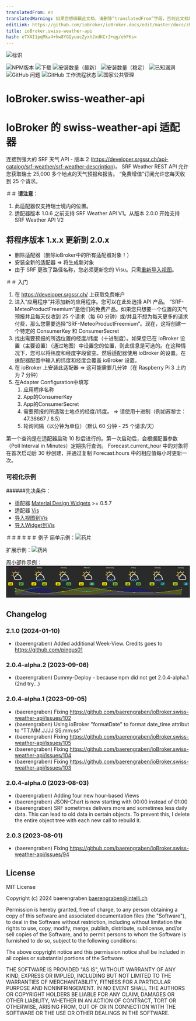 ```yaml
---
translatedFrom: en
translatedWarning: 如果您想编辑此文档，请删除“translatedFrom”字段，否则此文档将再次自动翻译
editLink: https://github.com/ioBroker/ioBroker.docs/edit/master/docs/zh-cn/adapterref/iobroker.swiss-weather-api/README.md
title: ioBroker.swiss-weather-api
hash: eTXAI1pqMka4+hw8YGQyuucZyxhJxdKCrJ+qg/ehFKs=
---
```

![标识](../../../en/adapterref/iobroker.swiss-weather-api/admin/swiss-weather-api.png)

![NPM版本](http://img.shields.io/npm/v/iobroker.swiss-weather-api.svg)
![下载](https://img.shields.io/npm/dm/iobroker.swiss-weather-api.svg)
![安装数量（最新）](http://iobroker.live/badges/swiss-weather-api-installed.svg)
![安装数量（稳定）](http://iobroker.live/badges/swiss-weather-api-stable.svg)
![已知漏洞](https://snyk.io/test/github/baerengraben/ioBroker.swiss-weather-api/badge.svg)
![GitHub 问题](https://img.shields.io/github/issues/baerengraben/ioBroker.swiss-weather-api?logo=github&style=flat-square)
![GitHub 工作流程状态](https://img.shields.io/github/actions/workflow/status/baerengraben/ioBroker.swiss-weather-api/test-and-release.yml?branch=master&logo=github&style=flat-square)
![国家公共管理](https://nodei.co/npm/iobroker.swiss-weather-api.png?downloads=true)

# IoBroker.swiss-weather-api
# IoBroker 的 swiss-weather-api 适配器
连接到强大的 SRF 天气 API - 版本 2 (https://developer.srgssr.ch/api-catalog/srf-weather/srf-weather-description)。
SRF Weather REST API 允许您获取瑞士 25,000 多个地点的天气预报和报告。 “免费增值”订阅允许您每天收到 25 个请求。

＃＃ **请注意：**
1. 此适配器仅支持瑞士境内的位置。
1. 适配器版本 1.0.6 之前支持 SRF Weather API V1。从版本 2.0.0 开始支持 SRF Weather API V2

## **将程序版本 1.x.x 更新到 2.0.x**
- 删除适配器（删除ioBroker中的所有适配器对象！）
- 安装全新的适配器 => 将生成新对象
- 由于 SRF 更改了路径名称，您必须更新您的 Visu。只需[重新导入视图](https://github.com/baerengraben/ioBroker.swiss-weather-api/tree/master/views)。

＃＃ 入门
1. 在 https://developer.srgssr.ch/ 上获取免费帐户
1. 进入“应用程序”并添加新的应用程序。您可以在此处选择 API 产品。 “SRF-MeteoProductFreemium”是他们的免费产品。如果您只想要一个位置的天气预报并且每天仅收到 25 个请求（每 60 分钟）或/并且不想为每天更多的请求付费，那么您需要选择“SRF-MeteoProductFreemium”。现在，这将创建一个特定的 ConsumerKey 和 ConsumerSecret
1. 找出需要预报的所选位置的经度/纬度（十进制度）。如果您已在 ioBroker 设置（主要设置）（通过地图）中设置您的位置，则此信息是可选的。在这种情况下，您可以将纬度和经度字段留空。然后适配器使用 ioBroker 的设置。在适配器配置中输入的纬度和经度会覆盖 ioBroker 设置。
1. 在 ioBroker 上安装此适配器 => 这可能需要几分钟（在 Raspberry Pi 3 上约为 7 分钟）
1. 在Adapter Configuration中填写
   1. 应用程序名称
   1. App的ConsumerKey
   1. App的ConsumerSecret
   1. 需要预报的所选瑞士地点的经度/纬度。 => 请使用十进制（例如苏黎世：47.36667 / 8.5）
   1. 轮询间隔（以分钟为单位）（默认 60 分钟 - 25 个请求/天）

第一个查询是在适配器启动 10 秒后进行的。第一次启动后，会根据配置参数（Poll Interval in Minutes）定期执行查询。
Forecast.current_hour 中的对象将在首次启动后 30 秒创建，并通过复制 Forecast.hours 中的相应值每小时更新一次。

### 可视化示例
######先决条件：
* 适配器 [Material Design Widgets](https://github.com/Scrounger/ioBroker.vis-materialdesign) >= 0.5.7
* 适配器 [Vis](https://github.com/iobroker/iobroker.vis/blob/master/README.md)
* [导入视图到Vis](https://github.com/baerengraben/ioBroker.swiss-weather-api/tree/master/views)
* [导入Widget到Vis](https://github.com/baerengraben/ioBroker.swiss-weather-api/tree/master/widgets)

＃＃＃＃＃＃ 例子
简单示例：![药片](../../../en/adapterref/iobroker.swiss-weather-api/doc/Wettervorhersage_visu_anim.gif)

扩展示例：![药片](../../../en/adapterref/iobroker.swiss-weather-api/doc/Wettervorhersage_visu_anim2.gif)

周小部件示例：![药片](../../../en/adapterref/iobroker.swiss-weather-api/doc/Wochensicht_reduziert.png)

## Changelog
### 2.1.0 (2024-01-10)
* (baerengraben) Added additional Week-View. Credits goes to https://github.com/pingus01

### 2.0.4-alpha.2 (2023-09-06)
* (baerengraben) Dummy-Deploy - because npm did not get 2.0.4-alpha.1 (2nd try...)

### 2.0.4-alpha.1 (2023-09-05)
* (baerengraben) Fixing https://github.com/baerengraben/ioBroker.swiss-weather-api/issues/102
* (baerengraben) Using ioBroker "formatDate" to format date_time attribut to "TT.MM.JJJJ SS:mm:ss"
* (baerengraben) Fixing https://github.com/baerengraben/ioBroker.swiss-weather-api/issues/105
* (baerengraben) Fixing https://github.com/baerengraben/ioBroker.swiss-weather-api/issues/104 
* (baerengraben) Fixing https://github.com/baerengraben/ioBroker.swiss-weather-api/issues/103

### 2.0.4-alpha.0 (2023-08-03)
* (baerengraben) Adding four new hour-based Views 
* (baerengraben) JSON-Chart is now starting with 00:00 instead of 01:00 
* (baerengraben) SRF sometimes delivers more and sometimes less daily data. This can lead to old data in certain objects. To prevent this, I delete the entire object tree with each new call to rebuild it.

### 2.0.3 (2023-08-01)
* (baerengraben) Fixing https://github.com/baerengraben/ioBroker.swiss-weather-api/issues/94

## License
MIT License

Copyright (c) 2024 baerengraben <baerengraben@intelli.ch>

Permission is hereby granted, free of charge, to any person obtaining a copy
of this software and associated documentation files (the "Software"), to deal
in the Software without restriction, including without limitation the rights
to use, copy, modify, merge, publish, distribute, sublicense, and/or sell
copies of the Software, and to permit persons to whom the Software is
furnished to do so, subject to the following conditions:

The above copyright notice and this permission notice shall be included in all
copies or substantial portions of the Software.

THE SOFTWARE IS PROVIDED "AS IS", WITHOUT WARRANTY OF ANY KIND, EXPRESS OR
IMPLIED, INCLUDING BUT NOT LIMITED TO THE WARRANTIES OF MERCHANTABILITY,
FITNESS FOR A PARTICULAR PURPOSE AND NONINFRINGEMENT. IN NO EVENT SHALL THE
AUTHORS OR COPYRIGHT HOLDERS BE LIABLE FOR ANY CLAIM, DAMAGES OR OTHER
LIABILITY, WHETHER IN AN ACTION OF CONTRACT, TORT OR OTHERWISE, ARISING FROM,
OUT OF OR IN CONNECTION WITH THE SOFTWARE OR THE USE OR OTHER DEALINGS IN THE
SOFTWARE.